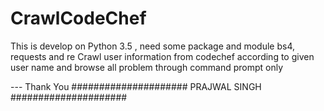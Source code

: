 # CrawlCodeChef
This is develop on Python 3.5 , need some package and module
bs4, requests and re
Crawl user information from codechef according to given user name and browse all problem through command prompt only

--- Thank You
#####################
   PRAJWAL SINGH
#####################
